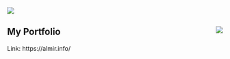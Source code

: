 <img src="https://user-images.githubusercontent.com/41794735/140378601-99a02beb-f77e-453d-8e25-5617d6b2f1e2.jpg" />

<h2>
  <span>My Portfolio</span>
  <img src="https://user-images.githubusercontent.com/41794735/140377694-5bb6bb5f-ab9d-443b-a490-ef5bf640dd75.png" align="right"/>
</h2>
Link: https://almir.info/
